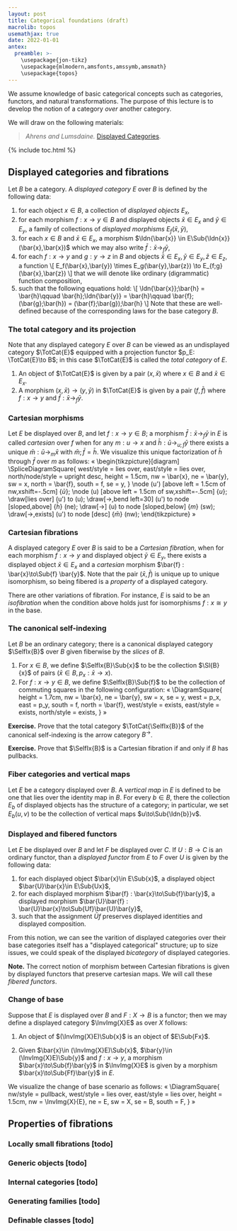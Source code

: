 ```yaml
---
layout: post
title: Categorical foundations (draft)
macrolib: topos
usemathjax: true
date: 2022-01-01
antex:
  preamble: >-
    \usepackage{jon-tikz}
    \usepackage{mlmodern,amsfonts,amssymb,amsmath}
    \usepackage{topos}
---
```


We assume knowledge of basic categorical concepts such as categories, functors,
and natural transformations. The purpose of this lecture is to develop the
notion of a category *over* another category.

We will draw on the following materials:

> *Ahrens and Lumsdaine.* [Displayed Categories](https://arxiv.org/abs/1705.04296).

{% include toc.html %}


## Displayed categories and fibrations

Let $B$ be a category. A *displayed category* $E$ over $B$ is defined by the
following data:
1. for each object $x\in B$, a collection of *displayed objects* $E_x$,
2. for each morphism $f : x \to y\in B$ and displayed objects $\bar{x}\in E_x$ and
   $\bar{y}\in E_y$, a family of collections of *displayed morphisms* $E_f(\bar{x},\bar{y})$,
3. for each $x\in B$ and $\bar{x}\in E_x$, a morphism $\Idn{\bar{x}} \in
   E\Sub{\Idn{x}}(\bar{x},\bar{x})$ which we may also write $\bar{f}:\bar{x}\to_f \bar{y}$,
4. for each $f : x \to y$ and $g:y \to z$ in $B$ and objects $\bar{x}\in E_x, \bar{y}\in
   E_y, \bar{z}\in E_z$, a function
    \\[
      E_f(\bar{x},\bar{y}) \times E_g(\bar{y},\bar{z}) \to E_{f;g}(\bar{x},\bar{z})
    \\]
   that we will denote like ordinary (digrammatic) function composition,
5. such that the following equations hold:
  \\[
      \Idn{\bar{x}};\bar{h} = \bar{h}\qquad
      \bar{h};\Idn{\bar{y}} = \bar{h}\qquad
      \bar{f};(\bar{g};\bar{h}) = (\bar{f};\bar{g});\bar{h}
  \\]
Note that these are well-defined because of the corresponding
laws for the base category $B$.

### The total category and its projection

Note that any displayed category $E$ over $B$ can be viewed as an undisplayed
category $\TotCat{E}$ equipped with a projection functor $p_E: \TotCat{E}\to
B$; in this case $\TotCat{E}$ is called the *total category* of $E$.

1. An object of $\TotCat{E}$ is given by a pair $(x,\bar{x})$ where $x\in B$ and
   $\bar{x}\in E_x$.
2. A morphism $(x,\bar{x})\to (y,\bar{y})$ in $\TotCat{E}$ is given by a pair $(f,\bar{f})$ where
   $f:x\to y$ and $\bar{f}:\bar{x}\to_f\bar{y}$.


### Cartesian morphisms

Let $E$ be displayed over $B$, and let $f:x\to y \in B$; a morphism
$\bar{f}:\bar{x}\to_f \bar{y}$ in $E$ is called *cartesian* over $f$ when for
any $m:u\to x$ and $\bar{h}:\bar{u}\to_{u;f} \bar{y}$ there exists a unique
$\bar{m} : \bar{u}\to_m \bar{x}$ with $\bar{m};\bar{f} = \bar{h}$. We visualize
this unique factorization of $\bar{h}$ through $\bar{f}$ over $m$ as follows:
«
  \begin{tikzpicture}[diagram]
    \SpliceDiagramSquare{
      west/style = lies over,
      east/style = lies over,
      north/node/style = upright desc,
      height = 1.5cm,
      nw = \bar{x},
      ne = \bar{y},
      sw = x,
      north = \bar{f},
      south = f,
      se = y,
    }
    \node (u') [above left = 1.5cm of nw,xshift=-.5cm] {$\bar{u}$};
    \node (u) [above left = 1.5cm of sw,xshift=-.5cm] {$u$};
    \draw[lies over] (u') to (u);
    \draw[->,bend left=30] (u') to node [sloped,above] {$\bar{h}$} (ne);
    \draw[->] (u) to node [sloped,below] {$m$} (sw);
    \draw[->,exists] (u') to node [desc] {$\bar{m}$} (nw);
  \end{tikzpicture}
»


### Cartesian fibrations

A displayed category $E$ over $B$ is said to be a *Cartesian fibration*, when
for each morphism $f : x \to y$ and displayed object $\bar{y}\in E_y$, there
exists a displayed object $\bar{x}\in E_x$ and a *cartesian* morphism
$\bar{f} : \bar{x}\to\Sub{f} \bar{y}$. Note that the pair $(\bar{x},\bar{f})$ is unique up to
unique isomorphism, so being fibered is a *property* of a displayed category.

There are other variations of fibration. For instance, $E$ is said to be an
*isofibration* when the condition above holds just for isomorphisms $f : x
\cong y$ in the base.

### The canonical self-indexing

Let $B$ be an ordinary category; there is a canonical displayed category
$\SelfIx{B}$ over $B$ given fiberwise by the *slices* of $B$.
1. For $x\in B$, we define $\SelfIx{B}\Sub{x}$ to be the collection $\Sl{B}{x}$
   of pairs $(\bar{x}\in B,p_x:\bar{x}\to x)$.
2. For $f : x\to y\in B$, we define $\SelfIx{B}\Sub{f}$ to be the collection of
   commuting squares in the following configuration:
«
  \DiagramSquare{
    height = 1.7cm,
    nw = \bar{x},
    ne = \bar{y},
    sw = x,
    se = y,
    west = p_x,
    east = p_y,
    south = f,
    north = \bar{f},
    west/style = exists,
    east/style = exists,
    north/style = exists,
  }
»

**Exercise.** Prove that the total category $\TotCat{\SelfIx{B}}$ of the canonical self-indexing is the arrow category $B^{\to}$.

**Exercise.** Prove that $\SelfIx{B}$ is a Cartesian fibration if and only if $B$ has pullbacks.


### Fiber categories and vertical maps

Let $E$ be a category displayed over $B$. A *vertical map* in $E$ is defined to be one that
lies over the identity map in $B$.
For every $b\in B$, there the collection $E_b$ of displayed objects has the
structure of a category; in particular, we set $E_b(u,v)$ to be the collection
of vertical maps $u\to\Sub{\Idn{b}}v$.


### Displayed and fibered functors

Let $E$ be displayed over $B$ and let $F$ be displayed over $C$. If $U:B \to C$
is an ordinary functor, than a *displayed functor* from $E$ to $F$ over $U$ is
given by the following data:

1. for each displayed object $\bar{x}\in E\Sub{x}$, a displayed object $\bar{U}\bar{x}\in E\Sub{Ux}$,
2. for each displayed morphism $\bar{f} : \bar{x}\to\Sub{f}\bar{y}$, a displayed morphism $\bar{U}\bar{f} : \bar{U}\bar{x}\to\Sub{Uf}\bar{U}\bar{y}$,
3. such that the assignment $\bar{U}f$ preserves displayed identities and displayed composition.

From this notion, we can see the varition of displayed categories over their
base categories itself has a "displayed categorical" structure; up to size
issues, we could speak of the displayed *bicategory* of displayed categories.

**Note.** The correct notion of morphism between Cartesian fibrations is given
by displayed functors that preserve cartesian maps. We will call these *fibered
functors*.

### Change of base

Suppose that $E$ is displayed over $B$ and $F : X\to B$ is a
functor; then we may define a displayed category $\InvImg{X}E$ as over $X$ follows:

1. An object of $(\InvImg{X}E)\Sub{x}$ is an object of $E\Sub{Fx}$.

2. Given $\bar{x}\in (\InvImg{X}E)\Sub{x}$, $\bar{y}\in (\InvImg{X}E)\Sub{y}$ and $f : x
   \to y$, a morphism $\bar{x}\to\Sub{f}\bar{y}$ in $\InvImg{X}E$ is given by a morphism $\bar{x}\to\Sub{Ff}\bar{y}$ in $E$.

We visualize the change of base scenario as follows:
«
\DiagramSquare{
  nw/style = pullback,
  west/style = lies over,
  east/style = lies over,
  height = 1.5cm,
  nw = \InvImg{X}{E},
  ne = E,
  sw = X,
  se = B,
  south = F,
}
»


## Properties of fibrations

### Locally small fibrations [todo]

### Generic objects [todo]

### Internal categories [todo]

### Generating families [todo]

### Definable classes [todo]
